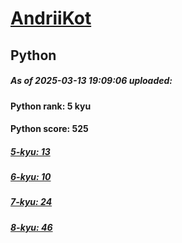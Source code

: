 # [AndriiKot](https://www.codewars.com/users/AndriiKot) 
## Python

##### As of 2025-03-13 19:09:06 uploaded:

#### Python rank: 5 kyu

#### Python score: 525

##### [5-kyu: 13](https://github.com/AndriiKot/Python__CodeWars/tree/main/kyu-5)

##### [6-kyu: 10](https://github.com/AndriiKot/Python__CodeWars/tree/main/kyu-6)

##### [7-kyu: 24](https://github.com/AndriiKot/Python__CodeWars/tree/main/kyu-7)

##### [8-kyu: 46](https://github.com/AndriiKot/Python__CodeWars/tree/main/kyu-8)

